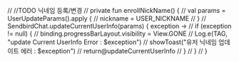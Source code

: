 //    //TODO 닉네임 등록/변경
//    private fun enrollNickName() {
//        val params = UserUpdateParams().apply {
//            nickname = USER_NICKNAME
//        }
//        SendbirdChat.updateCurrentUserInfo(params) { exception ->
//            if (exception != null) {
//                binding.progressBarLayout.visibility = View.GONE
//                Log.e(TAG, "update Current UserInfo Error : $exception")
//                showToast("유저 닉네임 업데이트 에러 : $exception")
//                return@updateCurrentUserInfo
//            }
//        }
//    }